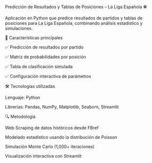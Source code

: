 Predicción de Resultados y Tablas de Posiciones – La Liga Española ⚽

Aplicación en Python que predice resultados de partidos y tablas de posiciones para La Liga Española, combinando análisis estadístico y simulaciones.

📌 Características principales

✅ Predicción de resultados por partido

✅ Matriz de probabilidades por posición

✅ Tabla de clasificación simulada

✅ Configuración interactiva de parámetros

🛠 Tecnologías utilizadas

Lenguaje: Python

Librerías: Pandas, NumPy, Matplotlib, Seaborn, Streamlit

🔍 Metodología

Web Scraping de datos históricos desde FBref

Modelado estadístico usando la distribución de Poisson

Simulación Monte Carlo (1,000+ iteraciones)

Visualización interactiva con Streamlit

